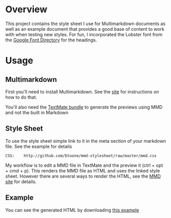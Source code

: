 # Overview #

This project contains the style sheet I use for Multimarkdown documents as well as an example document that provides a good base of content to work with when testing new styles.  For fun, I incorporated the Lobster font from the [Google Font Directory](http://code.google.com/webfonts) for the headings.

# Usage #

## Multimarkdown ##

First you'll need to install Multimarkdown.  See the [site](http://fletcherpenney.net/multimarkdown/) for instructions on how to do that.

You'll also need the [TextMate bundle](http://fletcher.github.com/markdown.tmbundle/) to generate the previews using MMD and not the built in Markdown

## Style Sheet ##

To use the style sheet simple link to it in the meta section of your markdown file.  See the example for details

    CSS:    http://github.com/btoone/mmd-stylesheet/raw/master/mmd.css

My workflow is to edit a MMD file in TextMate and the preview it (ctrl + opt + cmd + p).  This renders the MMD file as HTML and uses the linked style sheet.  However there are several ways to render the HTML, see the [MMD site](http://fletcherpenney.net/multimarkdown/) for details.

## Example ##

You can see the generated HTML by downloading [this example](http://github.com/downloads/btoone/mmd-stylesheet/generated-html-from-mmd-example.html)
